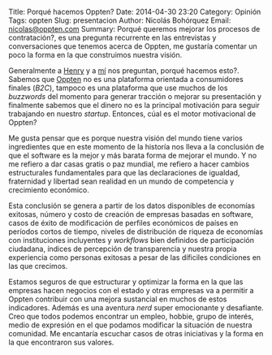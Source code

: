 Title: Porqué hacemos Oppten?
Date: 2014-04-30 23:20
Category: Opinión
Tags: oppten
Slug: presentacion
Author: Nicolás Bohórquez
Email:  nicolas@oppten.com
Summary: Porqué queremos mejorar los procesos de contratación?, es una pregunta recurrente en las entrevistas y conversaciones que tenemos acerca de Oppten, me gustaría comentar un poco la forma en la que construimos nuestra visión.

Generalmente a [Henry](http://twitter.com/tufla "Henry Canastero, Oppten") y a [mí](http://twitter.com/nickmancol "Nicolás Bohórquez, Oppten") nos preguntan,  porqué hacemos esto?. Sabemos que [Oppten](http://oppten.com "Oppten, licitaciones, contratos, inteligencia de negocios") no es una plataforma orientada a consumidores finales (*B2C*),
tampoco es una plataforma que use muchos de los *buzzwords* del momento para generar tracción o mejorar su presentación y finalmente sabemos que el dinero no es la principal motivación para seguir trabajando en nuestro *startup*. Entonces, cúal es el motor motivacional de Oppten?

Me gusta pensar que es porque nuestra visión del mundo tiene varios ingredientes que en este momento de la historía nos lleva a la conclusión de que el software es la mejor y más barata forma de mejorar el mundo. Y no me refiero a dar casas gratis o paz mundial, me refiero a hacer cambios estructurales fundamentales para que las declaraciones de igualdad, fraternidad y libertad sean realidad en un mundo de competencia y crecimiento económico.

Esta conclusión se genera a partir de los datos disponibles de economías exitosas, número y costo de creación de empresas basadas en software, casos de éxito de modificación de perfiles económicos de países en períodos cortos de tiempo, niveles de distribución de riqueza de economías con instituciones incluyentes y *workflows* bien definidos de participación ciudadana, índices de percepción de transparencia y nuestra propia experiencia como personas exitosas a pesar de las díficiles condiciones en las que crecimos.

Estamos seguros de que estructurar y optimizar la forma en la que las empresas hacen negocios con el estado y otras empresas va a permitir a Oppten contribuir con una mejora sustancial en muchos de estos indicadores. Además es una aventura *nerd* super emocionante y desafiante. Creo que todos podemos encontrar un empleo, hobbie, grupo de interés, medio de expresión en el que podamos modificar la situación de nuestra comunidad. Me encantaría escuchar casos de otras iniciativas y la forma en la que encontraron sus valores.

